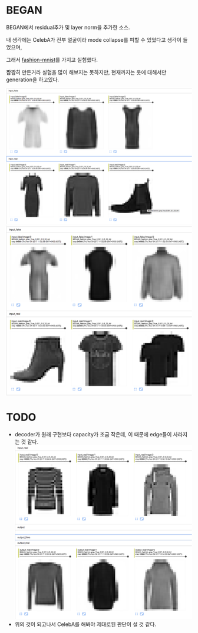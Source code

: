 # BEGAN

BEGAN에서 residual추가 및 layer norm을 추가한 소스.

내 생각에는 CelebA가 전부 얼굴이라 mode collapse를 피할 수 있었다고 생각이 들었으며,

그래서 [fashion-mnist](https://github.com/zalandoresearch/fashion-mnist)를 가지고 실험했다.

짬짬히 만든거라 실험을 많이 해보지는 못하지만, 현재까지는 옷에 대해서만 generation을 하고있다.

![28000의 이미지](./img/28000.png)
![34000의 이미지](./img/34000.png)

# TODO
* decoder가 원래 구현보다 capacity가 조금 작은데, 이 때문에 edge들이 사라지는 것 같다.
![bad_decoder](./img/bad_decoder.png)
* 위의 것이 되고나서 CelebA를 해봐야 제대로된 판단이 설 것 같다.

